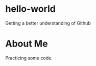 # hello-world
Getting a better understanding of Github

<h1>About Me</h1>
<p>Practicing some code.</p>
